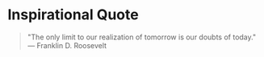 # Inspirational Quote

> "The only limit to our realization of tomorrow is our doubts of today." — Franklin D. Roosevelt
